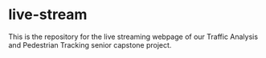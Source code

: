 # live-stream
This is the repository for the live streaming webpage of our Traffic Analysis and Pedestrian Tracking senior capstone project.
